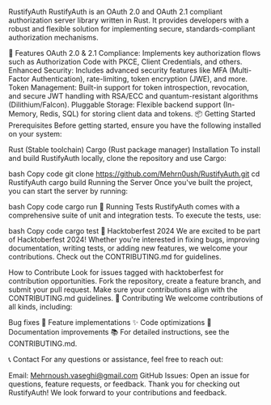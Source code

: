 RustifyAuth
RustifyAuth is an OAuth 2.0 and OAuth 2.1 compliant authorization server library written in Rust. It provides developers with a robust and flexible solution for implementing secure, standards-compliant authorization mechanisms.

🚀 Features
OAuth 2.0 & 2.1 Compliance: Implements key authorization flows such as Authorization Code with PKCE, Client Credentials, and others.
Enhanced Security: Includes advanced security features like MFA (Multi-Factor Authentication), rate-limiting, token encryption (JWE), and more.
Token Management: Built-in support for token introspection, revocation, and secure JWT handling with RSA/ECC and quantum-resistant algorithms (Dilithium/Falcon).
Pluggable Storage: Flexible backend support (In-Memory, Redis, SQL) for storing client data and tokens.
📦 Getting Started
Prerequisites
Before getting started, ensure you have the following installed on your system:

Rust (Stable toolchain)
Cargo (Rust package manager)
Installation
To install and build RustifyAuth locally, clone the repository and use Cargo:

bash
Copy code
git clone https://github.com/Mehrn0ush/RustifyAuth.git
cd RustifyAuth
cargo build
Running the Server
Once you've built the project, you can start the server by running:

bash
Copy code
cargo run
🔧 Running Tests
RustifyAuth comes with a comprehensive suite of unit and integration tests. To execute the tests, use:

bash
Copy code
cargo test
🎉 Hacktoberfest 2024
We are excited to be part of Hacktoberfest 2024! Whether you're interested in fixing bugs, improving documentation, writing tests, or adding new features, we welcome your contributions. Check out the CONTRIBUTING.md for guidelines.

How to Contribute
Look for issues tagged with hacktoberfest for contribution opportunities.
Fork the repository, create a feature branch, and submit your pull request.
Make sure your contributions align with the CONTRIBUTING.md guidelines.
🤝 Contributing
We welcome contributions of all kinds, including:

Bug fixes 🐛
Feature implementations ✨
Code optimizations 🚀
Documentation improvements 📚
For detailed instructions, see the CONTRIBUTING.md.

📞 Contact
For any questions or assistance, feel free to reach out:

Email: Mehrnoush.vaseghi@gmail.com
GitHub Issues: Open an issue for questions, feature requests, or feedback.
Thank you for checking out RustifyAuth! We look forward to your contributions and feedback.